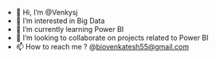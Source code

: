 - 👋 Hi, I’m @Venkysj
- 👀 I’m interested in Big Data
- 🌱 I’m currently learning Power BI
- 💞️ I’m looking to collaborate on projects related to Power BI 
- 📫 How to reach me ? @biovenkatesh55@gmail.com

<!---
Venkysj/Venkysj is a ✨ special ✨ repository because its `README.md` (this file) appears on your GitHub profile.
You can click the Preview link to take a look at your changes.
--->
